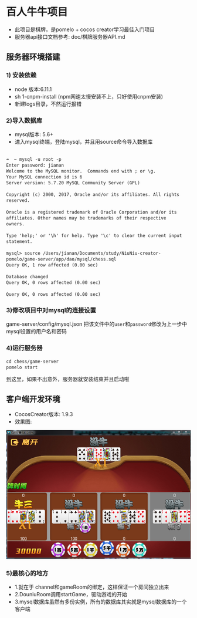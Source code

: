 # 百人牛牛项目
*  此项目是棋牌，是pomelo + cocos creator学习最佳入门项目
*  服务器api接口文档参考: doc/棋牌服务器API.md

## 服务器环境搭建

### 1) 安装依赖
*  node 版本:6.11.1
*  sh 1-cnpm-install  (npm网速太慢安装不上，只好使用cnpm安装)
*  新建logs目录，不然运行报错

### 2)导入数据库
*  mysql版本: 5.6+
*  进入mysql终端，登陆mysql，并且用source命令导入数据库
   
```
   
➜  ~ mysql -u root -p
Enter password: jianan
Welcome to the MySQL monitor.  Commands end with ; or \g.
Your MySQL connection id is 6
Server version: 5.7.20 MySQL Community Server (GPL)

Copyright (c) 2000, 2017, Oracle and/or its affiliates. All rights reserved.

Oracle is a registered trademark of Oracle Corporation and/or its
affiliates. Other names may be trademarks of their respective
owners.

Type 'help;' or '\h' for help. Type '\c' to clear the current input statement.

mysql> source /Users/jianan/Documents/study/NiuNiu-creator-pomelo/game-server/app/dao/mysql/chess.sql
Query OK, 1 row affected (0.00 sec)

Database changed
Query OK, 0 rows affected (0.00 sec)

Query OK, 0 rows affected (0.00 sec)
```

### 3)修改项目中对mysql的连接设置
game-server/config/mysql.json
把该文件中的`user`和`password`修改为上一步中mysql设置的用户名和密码

### 4)运行服务器
```
cd chess/game-server
pomelo start
```
到这里，如果不出意外，服务器就安装结束并且启动啦

## 客户端开发环境
*  CocosCreator版本: 1.9.3
*  效果图:

![](./imgs/1.png)

### 5)最核心的地方

*  1.就在于 channel和gameRoom的绑定，这样保证一个房间独立出来
*  2.DouniuRoom调用startGame，驱动游戏的开始
*  3.mysql数据库虽然有多份实例，所有的数据库其实就是mysql数据库的一个客户端

